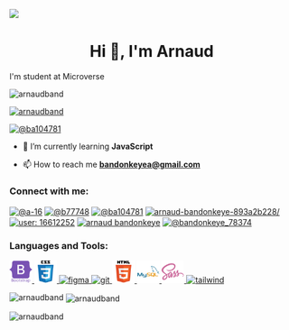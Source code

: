 ![](https://img.shields.io/badge/Microverse-blueviolet)
<h1 align="center">Hi 👋, I'm Arnaud</h1>
<p align="left">I'm student at Microverse</p>
<p align="left"> <img src="https://komarev.com/ghpvc/?username=arnaudband&label=Profile%20views&color=0e75b6&style=flat" alt="arnaudband" /> </p>

<p align="left"> <a href="https://github.com/ryo-ma/github-profile-trophy"><img src="https://github-profile-trophy.vercel.app/?username=arnaudband" alt="arnaudband" /></a> </p>

<p align="left"> <a href="https://twitter.com/@ba104781" target="blank"><img src="https://img.shields.io/twitter/follow/@ba104781?logo=twitter&style=for-the-badge" alt="@ba104781" /></a> </p>

- 🌱 I’m currently learning **JavaScript**

- 📫 How to reach me **bandonkeyea@gmail.com**

<h3 align="left">Connect with me:</h3>
<p align="left">
<a href="https://codepen.io/@a-16" target="blank"><img align="center" src="https://raw.githubusercontent.com/rahuldkjain/github-profile-readme-generator/master/src/images/icons/Social/codepen.svg" alt="@a-16" height="30" width="40" /></a>
<a href="https://dev.to/@b77748" target="blank"><img align="center" src="https://raw.githubusercontent.com/rahuldkjain/github-profile-readme-generator/master/src/images/icons/Social/devto.svg" alt="@b77748" height="30" width="40" /></a>
<a href="https://twitter.com/@ba104781" target="blank"><img align="center" src="https://raw.githubusercontent.com/rahuldkjain/github-profile-readme-generator/master/src/images/icons/Social/twitter.svg" alt="@ba104781" height="30" width="40" /></a>
<a href="https://linkedin.com/in/arnaud-bandonkeye-893a2b228/" target="blank"><img align="center" src="https://raw.githubusercontent.com/rahuldkjain/github-profile-readme-generator/master/src/images/icons/Social/linked-in-alt.svg" alt="arnaud-bandonkeye-893a2b228/" height="30" width="40" /></a>
<a href="https://stackoverflow.com/users/user: 16612252" target="blank"><img align="center" src="https://raw.githubusercontent.com/rahuldkjain/github-profile-readme-generator/master/src/images/icons/Social/stack-overflow.svg" alt="user: 16612252" height="30" width="40" /></a>
<a href="https://www.behance.net/arnaud bandonkeye" target="blank"><img align="center" src="https://raw.githubusercontent.com/rahuldkjain/github-profile-readme-generator/master/src/images/icons/Social/behance.svg" alt="arnaud bandonkeye" height="30" width="40" /></a>
<a href="https://medium.com/@bandonkeye_78374" target="blank"><img align="center" src="https://raw.githubusercontent.com/rahuldkjain/github-profile-readme-generator/master/src/images/icons/Social/medium.svg" alt="@bandonkeye_78374" height="30" width="40" /></a>
</p>

<h3 align="left">Languages and Tools:</h3>
<p align="left"> <a href="https://getbootstrap.com" target="_blank" rel="noreferrer"> <img src="https://raw.githubusercontent.com/devicons/devicon/master/icons/bootstrap/bootstrap-plain-wordmark.svg" alt="bootstrap" width="40" height="40"/> </a> <a href="https://www.w3schools.com/css/" target="_blank" rel="noreferrer"> <img src="https://raw.githubusercontent.com/devicons/devicon/master/icons/css3/css3-original-wordmark.svg" alt="css3" width="40" height="40"/> </a> <a href="https://www.figma.com/" target="_blank" rel="noreferrer"> <img src="https://www.vectorlogo.zone/logos/figma/figma-icon.svg" alt="figma" width="40" height="40"/> </a> <a href="https://git-scm.com/" target="_blank" rel="noreferrer"> <img src="https://www.vectorlogo.zone/logos/git-scm/git-scm-icon.svg" alt="git" width="40" height="40"/> </a> <a href="https://www.w3.org/html/" target="_blank" rel="noreferrer"> <img src="https://raw.githubusercontent.com/devicons/devicon/master/icons/html5/html5-original-wordmark.svg" alt="html5" width="40" height="40"/> </a> <a href="https://www.mysql.com/" target="_blank" rel="noreferrer"> <img src="https://raw.githubusercontent.com/devicons/devicon/master/icons/mysql/mysql-original-wordmark.svg" alt="mysql" width="40" height="40"/> </a> <a href="https://sass-lang.com" target="_blank" rel="noreferrer"> <img src="https://raw.githubusercontent.com/devicons/devicon/master/icons/sass/sass-original.svg" alt="sass" width="40" height="40"/> </a> <a href="https://tailwindcss.com/" target="_blank" rel="noreferrer"> <img src="https://www.vectorlogo.zone/logos/tailwindcss/tailwindcss-icon.svg" alt="tailwind" width="40" height="40"/> </a> </p>

<p><img align="left" src="https://github-readme-stats.vercel.app/api/top-langs?username=arnaudband&show_icons=true&locale=en&layout=compact" alt="arnaudband" /></p>

<p>&nbsp;<img align="center" src="https://github-readme-stats.vercel.app/api?username=arnaudband&show_icons=true&locale=en" alt="arnaudband" /></p>

<p><img align="center" src="https://github-readme-streak-stats.herokuapp.com/?user=arnaudband&" alt="arnaudband" /></p>
